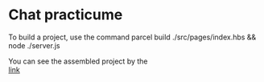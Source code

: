Chat practicume
=============================

To build a project, use the command
parcel build ./src/pages/index.hbs && node ./server.js

You can see the assembled project by the  
[link](https://musical-begonia-6cb0d9.netlify.app/)
